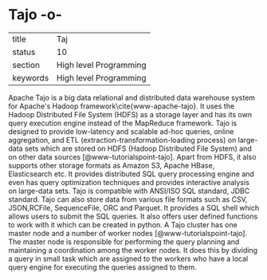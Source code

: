 # Tajo -o-


|          |                        |
| -------- | ---------------------- |
| title    | Taj                    | 
| status   | 10                     |
| section  | High level Programming |
| keywords | High level Programming |



Apache Tajo is a big data relational and distributed data warehouse
system for Apache's Hadoop framework\cite{www-apache-tajo}. It uses
the Hadoop Distributed File System (HDFS) as a storage layer and has
its own query execution engine instead of the MapReduce
framework. Tajo is designed to provide low-latency and scalable ad-hoc
queries, online aggregation, and ETL
(extraction-transformation-loading process) on large-data sets which
are stored on HDFS (Hadoop Distributed File System) and on other data
sources [@www-tutorialspoint-tajo]. Apart from HDFS, it also
supports other storage formats as Amazon S3, Apache HBase,
Elasticsearch etc. It provides distributed SQL query processing engine
and even has query optimization techniques and provides interactive
analysis on large-data sets. Tajo is compatible with ANSI/ISO SQL
standard, JDBC standard. Tajo can also store data from various file
formats such as CSV, JSON,RCFile, SequenceFile, ORC and Parquet. It
provides a SQL shell which allows users to submit the SQL queries. It
also offers user defined functions to work with it which can be
created in python. A Tajo cluster has one master node and a number of
worker nodes [@www-tutorialspoint-tajo]. The master node is
responsible for performing the query planning and maintaining a
coordination among the worker nodes. It does this by dividing a query
in small task which are assigned to the workers who have a local query
engine for executing the queries assigned to them.


     

